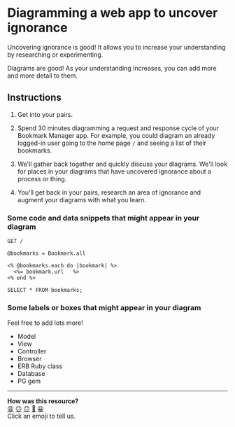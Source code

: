 # Diagramming a web app to uncover ignorance

Uncovering ignorance is good! It allows you to increase your understanding by researching or experimenting.

Diagrams are good! As your understanding increases, you can add more and more detail to them.

## Instructions

1. Get into your pairs.

2. Spend 30 minutes diagramming a request and response cycle of your Bookmark Manager app.  For example, you could diagram an already logged-in user going to the home page `/` and seeing a list of their bookmarks.

3. We'll gather back together and quickly discuss your diagrams.  We'll look for places in your diagrams that have uncovered ignorance about a process or thing.

4. You'll get back in your pairs, research an area of ignorance and augment your diagrams with what you learn.

### Some code and data snippets that might appear in your diagram

```
GET /
```

```
@bookmarks = Bookmark.all
```

```
<% @bookmarks.each do |bookmark| %>
  <%= bookmark.url   %>
<% end %>
```

```
SELECT * FROM bookmarks;
```

### Some labels or boxes that might appear in your diagram

Feel free to add lots more!

* Model
* View
* Controller
* Browser
* ERB Ruby class
* Database
* PG gem

<!-- BEGIN GENERATED SECTION DO NOT EDIT -->

---

**How was this resource?**  
[😫](https://airtable.com/shrUJ3t7KLMqVRFKR?prefill_Repository=skills-workshops&prefill_File=how_databases_work/diagramming-a-web-app-to-uncover-ignorance/README.md&prefill_Sentiment=😫) [😕](https://airtable.com/shrUJ3t7KLMqVRFKR?prefill_Repository=skills-workshops&prefill_File=how_databases_work/diagramming-a-web-app-to-uncover-ignorance/README.md&prefill_Sentiment=😕) [😐](https://airtable.com/shrUJ3t7KLMqVRFKR?prefill_Repository=skills-workshops&prefill_File=how_databases_work/diagramming-a-web-app-to-uncover-ignorance/README.md&prefill_Sentiment=😐) [🙂](https://airtable.com/shrUJ3t7KLMqVRFKR?prefill_Repository=skills-workshops&prefill_File=how_databases_work/diagramming-a-web-app-to-uncover-ignorance/README.md&prefill_Sentiment=🙂) [😀](https://airtable.com/shrUJ3t7KLMqVRFKR?prefill_Repository=skills-workshops&prefill_File=how_databases_work/diagramming-a-web-app-to-uncover-ignorance/README.md&prefill_Sentiment=😀)  
Click an emoji to tell us.

<!-- END GENERATED SECTION DO NOT EDIT -->
